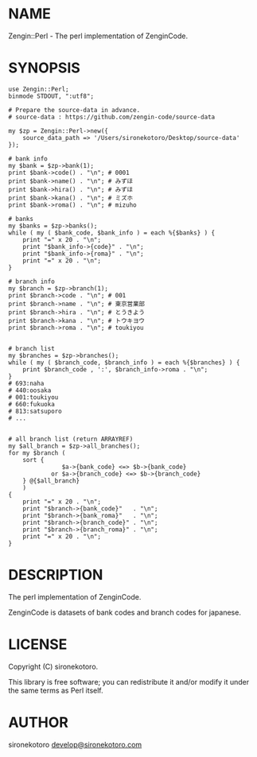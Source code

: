 # NAME

Zengin::Perl - The perl implementation of ZenginCode.

# SYNOPSIS

    use Zengin::Perl;
    binmode STDOUT, ":utf8";

    # Prepare the source-data in advance.
    # source-data : https://github.com/zengin-code/source-data

    my $zp = Zengin::Perl->new({
        source_data_path => '/Users/sironekotoro/Desktop/source-data'
    });

    # bank info
    my $bank = $zp->bank(1);
    print $bank->code() . "\n"; # 0001
    print $bank->name() . "\n"; # みずほ
    print $bank->hira() . "\n"; # みずほ
    print $bank->kana() . "\n"; # ミズホ
    print $bank->roma() . "\n"; # mizuho

    # banks
    my $banks = $zp->banks();
    while ( my ( $bank_code, $bank_info ) = each %{$banks} ) {
        print "=" x 20 . "\n";
        print "$bank_info->{code}" . "\n";
        print "$bank_info->{roma}" . "\n";
        print "=" x 20 . "\n";
    }

    # branch info
    my $branch = $zp->branch(1);
    print $branch->code . "\n"; # 001
    print $branch->name . "\n"; # 東京営業部
    print $branch->hira . "\n"; # とうきよう
    print $branch->kana . "\n"; # トウキヨウ
    print $branch->roma . "\n"; # toukiyou


    # branch list
    my $branches = $zp->branches();
    while ( my ( $branch_code, $branch_info ) = each %{$branches} ) {
        print $branch_code , ':', $branch_info->roma . "\n";
    }
    # 693:naha
    # 440:oosaka
    # 001:toukiyou
    # 660:fukuoka
    # 813:satsuporo
    # ...


    # all branch list (return ARRAYREF)
    my $all_branch = $zp->all_branches();
    for my $branch (
        sort {
                   $a->{bank_code} <=> $b->{bank_code}
                or $a->{branch_code} <=> $b->{branch_code}
        } @{$all_branch}
        )
    {
        print "=" x 20 . "\n";
        print "$branch->{bank_code}"   . "\n";
        print "$branch->{bank_roma}"   . "\n";
        print "$branch->{branch_code}" . "\n";
        print "$branch->{branch_roma}" . "\n";
        print "=" x 20 . "\n";
    }

# DESCRIPTION

The perl implementation of ZenginCode.

ZenginCode is datasets of bank codes and branch codes for japanese.

# LICENSE

Copyright (C) sironekotoro.

This library is free software; you can redistribute it and/or modify
it under the same terms as Perl itself.

# AUTHOR

sironekotoro <develop@sironekotoro.com>
